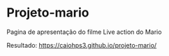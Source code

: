 # Projeto-mario

Pagina de apresentação do filme Live action do Mario

Resultado:
https://caiohps3.github.io/projeto-mario/
